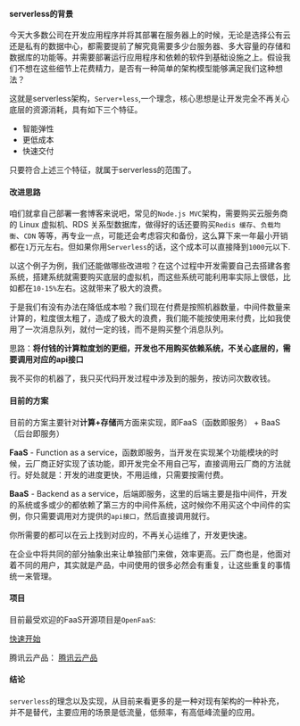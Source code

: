 #### serverless的背景
今天大多数公司在开发应用程序并将其部署在服务器上的时候，无论是选择公有云还是私有的数据中心，都需要提前了解究竟需要多少台服务器、多大容量的存储和数据库的功能等。并需要部署运行应用程序和依赖的软件到基础设施之上。假设我们不想在这些细节上花费精力，是否有一种简单的架构模型能够满足我们这种想法？

这就是serverless架构，`Server+less`,一个理念，核心思想是让开发完全不再关心底层的资源消耗，具有如下三个特征。
- 智能弹性
- 更低成本
- 快速交付

只要符合上述三个特征，就属于serverless的范围了。

#### 改进思路

咱们就拿自己部署一套博客来说吧，常见的`Node.js MVC`架构，需要购买云服务商的 Linux 虚拟机、RDS 关系型数据库，做得好的话还要购买`Redis 缓存`、`负载均衡`、`CDN` 等等，再专业一点，可能还会考虑容灾和备份，这么算下来一年最小开销都在`1`万元左右。但如果你用`Serverless`的话，这个成本可以直接降到`1000`元以下.

以这个例子为例，我们还能做哪些改进啦？在这个过程中开发需要自己去搭建各套系统，搭建系统就需要购买底层的虚拟机，而这些系统可能利用率实际上很低，比如都在`10-15%`左右。这就带来了极大的浪费。

于是我们有没有办法在降低成本啦？我们现在付费是按照机器数量，中间件数量来计算的，粒度很太粗了，造成了极大的浪费，我们能不能按使用来付费，比如我使用了一次消息队列，就付一定的钱，而不是购买整个消息队列。

思路：**将付钱的计算粒度划的更细，开发也不用购买依赖系统，不关心底层的，需要调用对应的api接口**

我不买你的机器了，我只买代码开发过程中涉及到的服务，按访问次数收钱。


#### 目前的方案

目前的方案主要针对**计算+存储**两方面来实现，即FaaS（函数即服务） + BaaS（后台即服务）

**FaaS** - Function as a service，函数即服务，当开发在实现某个功能模块的时候，云厂商正好实现了该功能，即开发完全不用自己写，直接调用云厂商的方法就行。好处就是：开发的进度更快，不用运维，只需要按需付费。

**BaaS** - Backend as a service，后端即服务，这里的后端主要是指中间件，开发的系统或多或少的都依赖了第三方的中间件系统，这时候你不用买这个中间件的实例，你只需要调用对方提供的`api接口`，然后直接调用就行。


你所需要的都可以在云上找到对应的，不再关心运维了，开发更快速。

在企业中将共同的部分抽象出来让单独部门来做，效率更高。云厂商也是，他面对着不同的用户，其实就是产品，中间使用的很多必然会有重复，让这些重复的事情统一来管理。


#### 项目

目前最受欢迎的FaaS开源项目是`OpenFaaS`:

[快速开始](https://jimmysong.io/kubernetes-handbook/usecases/openfaas-quick-start.html)

腾讯云产品：
[腾讯云产品](https://cloud.tencent.com/product/serverless-catalog)


#### 结论

`serverless`的理念以及实现，从目前来看更多的是一种对现有架构的一种补充，并不是替代，主要应用的场景是低流量，低频率，有高低峰流量的应用。
